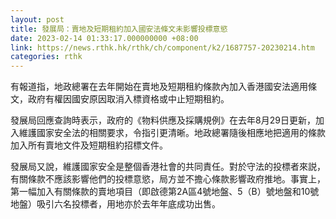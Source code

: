 ```yaml
---
layout: post
title: 發展局：賣地及短期租約加入國安法條文未影響投標意慾
date: 2023-02-14 01:33:17.000000000 +08:00
link: https://news.rthk.hk/rthk/ch/component/k2/1687757-20230214.htm
categories: rthk
---
```


有報道指，地政總署在去年開始在賣地及短期租約條款內加入香港國安法適用條文，政府有權因國安原因取消入標資格或中止短期租約。

發展局回應查詢時表示，政府的《物料供應及採購規例》在去年8月29日更新，加入維護國家安全法的相關要求，令指引更清晰。地政總署隨後相應地把適用的條款加入所有賣地文件及短期租約招標文件。

發展局又說，維護國家安全是整個香港社會的共同責任。對於守法的投標者來説，有關條款不應該影響他們的投標意慾，局方並不擔心條款影響政府推地。事實上，第一幅加入有關條款的賣地項目（即啟德第2A區4號地盤、5（B）號地盤和10號地盤）吸引六名投標者，用地亦於去年年底成功出售。
